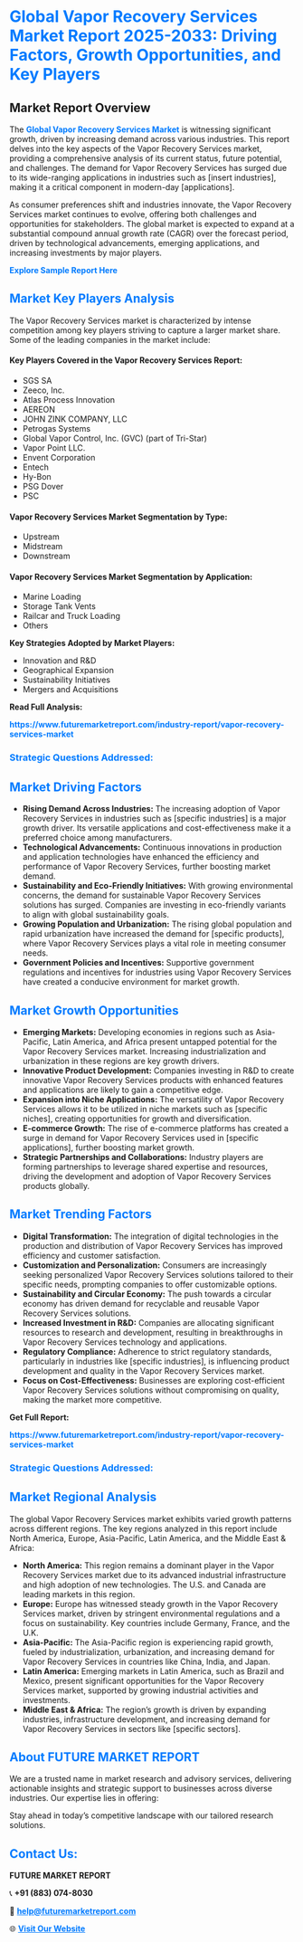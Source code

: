 <h1 style="color: #007BFF;">Global Vapor Recovery Services Market Report 2025-2033: Driving Factors, Growth Opportunities, and Key Players</h1>

<section id="overview">
<h2>Market Report Overview</h2>
<p>The <a href="https://www.futuremarketreport.com/industry-report/vapor-recovery-services-market" style="color: #007BFF; text-decoration: none;"><strong>Global Vapor Recovery Services Market</strong></a> is witnessing significant growth, driven by increasing demand across various industries. This report delves into the key aspects of the Vapor Recovery Services market, providing a comprehensive analysis of its current status, future potential, and challenges. The demand for Vapor Recovery Services has surged due to its wide-ranging applications in industries such as [insert industries], making it a critical component in modern-day [applications].</p>
<p>As consumer preferences shift and industries innovate, the Vapor Recovery Services market continues to evolve, offering both challenges and opportunities for stakeholders. The global market is expected to expand at a substantial compound annual growth rate (CAGR) over the forecast period, driven by technological advancements, emerging applications, and increasing investments by major players.</p>
</section>

<section id="overview">
<p><a href="https://www.futuremarketreport.com/request-sample/reportId=53758" style="color: #007BFF; text-decoration: none;"><strong>Explore Sample Report Here</strong></a></p>
</section>

<section id="key-players">
<h2 style="color: #007BFF;">Market Key Players Analysis</h2>
<p>The Vapor Recovery Services market is characterized by intense competition among key players striving to capture a larger market share. Some of the leading companies in the market include:</p>
<h4>Key Players Covered in the Vapor Recovery Services Report:</h4>
<ul><li>SGS SA</li><li>Zeeco, Inc.</li><li>Atlas Process Innovation</li><li>AEREON</li><li>JOHN ZINK COMPANY, LLC</li><li>Petrogas Systems</li><li>Global Vapor Control, Inc. (GVC) (part of Tri-Star)</li><li>Vapor Point LLC.</li><li>Envent Corporation</li><li>Entech</li><li>Hy-Bon</li><li>PSG Dover</li><li>PSC</li></ul>
<h4>Vapor Recovery Services Market Segmentation by Type:</h4>
<ul><li>Upstream</li><li>Midstream</li><li>Downstream</li></ul>

<h4>Vapor Recovery Services Market Segmentation by Application:</h4>
<ul><li>Marine Loading</li><li>Storage Tank Vents</li><li>Railcar and Truck Loading</li><li>Others</li></ul>
<p><strong>Key Strategies Adopted by Market Players:</strong></p>
<ul>
<li>Innovation and R&D</li>
<li>Geographical Expansion</li>
<li>Sustainability Initiatives</li>
<li>Mergers and Acquisitions</li>
</ul>
</section>

<section>
<p><strong>Read Full Analysis: </strong></p><a href="https://www.futuremarketreport.com/industry-report/vapor-recovery-services-market" style="color: #007BFF; text-decoration: none;"><strong>https://www.futuremarketreport.com/industry-report/vapor-recovery-services-market</strong></a>
<h3 style="color: #007BFF;">Strategic Questions Addressed:</h3>
</section>

<section id="driving-factors">
<h2 style="color: #007BFF;">Market Driving Factors</h2>
<ul>
<li><strong>Rising Demand Across Industries:</strong> The increasing adoption of Vapor Recovery Services in industries such as [specific industries] is a major growth driver. Its versatile applications and cost-effectiveness make it a preferred choice among manufacturers.</li>
<li><strong>Technological Advancements:</strong> Continuous innovations in production and application technologies have enhanced the efficiency and performance of Vapor Recovery Services, further boosting market demand.</li>
<li><strong>Sustainability and Eco-Friendly Initiatives:</strong> With growing environmental concerns, the demand for sustainable Vapor Recovery Services solutions has surged. Companies are investing in eco-friendly variants to align with global sustainability goals.</li>
<li><strong>Growing Population and Urbanization:</strong> The rising global population and rapid urbanization have increased the demand for [specific products], where Vapor Recovery Services plays a vital role in meeting consumer needs.</li>
<li><strong>Government Policies and Incentives:</strong> Supportive government regulations and incentives for industries using Vapor Recovery Services have created a conducive environment for market growth.</li>
</ul>
</section>

<section id="growth-opportunities">
<h2 style="color: #007BFF;">Market Growth Opportunities</h2>
<ul>
<li><strong>Emerging Markets:</strong> Developing economies in regions such as Asia-Pacific, Latin America, and Africa present untapped potential for the Vapor Recovery Services market. Increasing industrialization and urbanization in these regions are key growth drivers.</li>
<li><strong>Innovative Product Development:</strong> Companies investing in R&D to create innovative Vapor Recovery Services products with enhanced features and applications are likely to gain a competitive edge.</li>
<li><strong>Expansion into Niche Applications:</strong> The versatility of Vapor Recovery Services allows it to be utilized in niche markets such as [specific niches], creating opportunities for growth and diversification.</li>
<li><strong>E-commerce Growth:</strong> The rise of e-commerce platforms has created a surge in demand for Vapor Recovery Services used in [specific applications], further boosting market growth.</li>
<li><strong>Strategic Partnerships and Collaborations:</strong> Industry players are forming partnerships to leverage shared expertise and resources, driving the development and adoption of Vapor Recovery Services products globally.</li>
</ul>
</section>

<section id="trending-factors">
<h2 style="color: #007BFF;">Market Trending Factors</h2>
<ul>
<li><strong>Digital Transformation:</strong> The integration of digital technologies in the production and distribution of Vapor Recovery Services has improved efficiency and customer satisfaction.</li>
<li><strong>Customization and Personalization:</strong> Consumers are increasingly seeking personalized Vapor Recovery Services solutions tailored to their specific needs, prompting companies to offer customizable options.</li>
<li><strong>Sustainability and Circular Economy:</strong> The push towards a circular economy has driven demand for recyclable and reusable Vapor Recovery Services solutions.</li>
<li><strong>Increased Investment in R&D:</strong> Companies are allocating significant resources to research and development, resulting in breakthroughs in Vapor Recovery Services technology and applications.</li>
<li><strong>Regulatory Compliance:</strong> Adherence to strict regulatory standards, particularly in industries like [specific industries], is influencing product development and quality in the Vapor Recovery Services market.</li>
<li><strong>Focus on Cost-Effectiveness:</strong> Businesses are exploring cost-efficient Vapor Recovery Services solutions without compromising on quality, making the market more competitive.</li>
</ul>
</section>

<section>
<p><strong>Get Full Report: </strong></p><a href="https://www.futuremarketreport.com/industry-report/vapor-recovery-services-market" style="color: #007BFF; text-decoration: none;"><strong>https://www.futuremarketreport.com/industry-report/vapor-recovery-services-market</strong></a>
<h3 style="color: #007BFF;">Strategic Questions Addressed:</h3>
</section>


<section id="regional-analysis">
<h2 style="color: #007BFF;">Market Regional Analysis</h2>
<p>The global Vapor Recovery Services market exhibits varied growth patterns across different regions. The key regions analyzed in this report include North America, Europe, Asia-Pacific, Latin America, and the Middle East & Africa:</p>
<ul>
<li><strong>North America:</strong> This region remains a dominant player in the Vapor Recovery Services market due to its advanced industrial infrastructure and high adoption of new technologies. The U.S. and Canada are leading markets in this region.</li>
<li><strong>Europe:</strong> Europe has witnessed steady growth in the Vapor Recovery Services market, driven by stringent environmental regulations and a focus on sustainability. Key countries include Germany, France, and the U.K.</li>
<li><strong>Asia-Pacific:</strong> The Asia-Pacific region is experiencing rapid growth, fueled by industrialization, urbanization, and increasing demand for Vapor Recovery Services in countries like China, India, and Japan.</li>
<li><strong>Latin America:</strong> Emerging markets in Latin America, such as Brazil and Mexico, present significant opportunities for the Vapor Recovery Services market, supported by growing industrial activities and investments.</li>
<li><strong>Middle East & Africa:</strong> The region’s growth is driven by expanding industries, infrastructure development, and increasing demand for Vapor Recovery Services in sectors like [specific sectors].</li>
</ul>
</section>

<footer>
<h2 style="color: #007BFF;">About FUTURE MARKET REPORT</h2>
<p>We are a trusted name in market research and advisory services, delivering actionable insights and strategic support to businesses across diverse industries. Our expertise lies in offering:</p>

<p>Stay ahead in today’s competitive landscape with our tailored research solutions.</p>

<h2 style="color: #007BFF;">Contact Us:</h2>
<p><strong>FUTURE MARKET REPORT</strong></p>
<p>📞 <strong>+91 (883) 074-8030</strong></p>
<p>📧 <strong><a href="mailto:help@futuremarketreport.com" style="color: #007BFF;">help@futuremarketreport.com</a></strong></p>
<p>🌐 <strong><a href="https://www.futuremarketreport.com/" style="color: #007BFF;">Visit Our Website</a></strong></p>
</footer>
